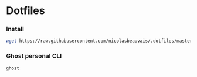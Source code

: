 # Dotfiles

### Install
```bash
wget https://raw.githubusercontent.com/nicolasbeauvais/.dotfiles/master/clone.sh | bash
```

### Ghost personal CLI
```bash
ghost
```
